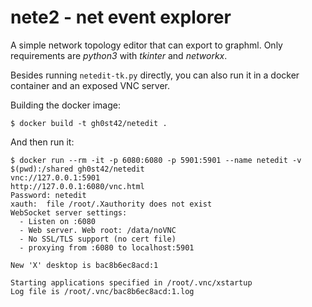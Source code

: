nete2 - net event explorer
==========================

A simple network topology editor that can export to graphml.
Only requirements are *python3* with *tkinter* and *networkx*.

Besides running `netedit-tk.py` directly, you can also run it in a docker container and an exposed VNC server.

Building the docker image:
```
$ docker build -t gh0st42/netedit .
```

And then run it:
```
$ docker run --rm -it -p 6080:6080 -p 5901:5901 --name netedit -v $(pwd):/shared gh0st42/netedit
vnc://127.0.0.1:5901
http://127.0.0.1:6080/vnc.html
Password: netedit
xauth:  file /root/.Xauthority does not exist
WebSocket server settings:
  - Listen on :6080
  - Web server. Web root: /data/noVNC
  - No SSL/TLS support (no cert file)
  - proxying from :6080 to localhost:5901

New 'X' desktop is bac8b6ec8acd:1

Starting applications specified in /root/.vnc/xstartup
Log file is /root/.vnc/bac8b6ec8acd:1.log

```